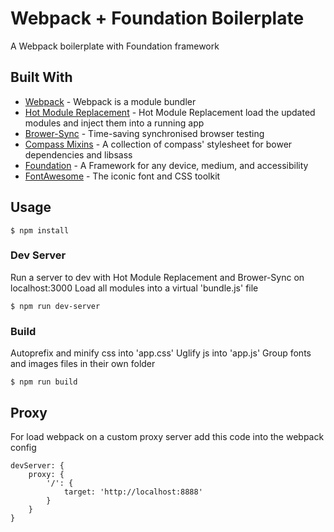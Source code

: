 # Webpack + Foundation Boilerplate

A Webpack boilerplate with Foundation framework

## Built With

* [Webpack](https://webpack.github.io/) - Webpack is a module bundler
* [Hot Module Replacement](https://webpack.github.io/docs/webpack-dev-server.html) - Hot Module Replacement load the updated modules and inject them into a running app
* [Brower-Sync](https://www.browsersync.io/) - Time-saving synchronised browser testing
* [Compass Mixins](https://github.com/Igosuki/compass-mixins) -  A collection of compass' stylesheet for bower dependencies and libsass
* [Foundation](http://foundation.zurb.com/sites/docs/) -  A Framework for any device, medium, and accessibility
* [FontAwesome](http://fontawesome.io/) -  The iconic font and CSS toolkit

## Usage

```
$ npm install
```

### Dev Server

Run a server to dev with Hot Module Replacement and Brower-Sync on localhost:3000
Load all modules into a virtual 'bundle.js' file

```
$ npm run dev-server
```

### Build

Autoprefix and minify css into 'app.css'
Uglify js into 'app.js'
Group fonts and images files in their own folder

```
$ npm run build
```

## Proxy

For load webpack on a custom proxy server add this code into the webpack config

```
devServer: {
    proxy: {
        '/': {
            target: 'http://localhost:8888'
        }
    }
}
```
